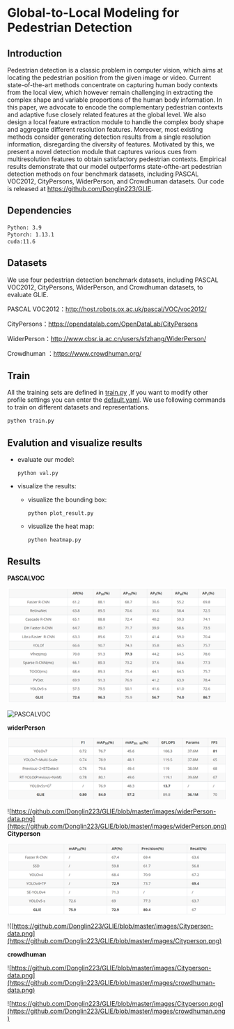 # Global-to-Local Modeling for Pedestrian Detection

## Introduction

Pedestrian detection is a classic problem in computer vision, which aims at locating the pedestrian position from the given image or video. Current state-of-the-art methods concentrate on capturing human body contexts from the local view, which however remain challenging in extracting the complex shape and variable proportions of the human body information. In this paper, we advocate to encode the complementary pedestrian contexts and adaptive fuse closely related features at the global level. We also design a local feature extraction module to handle the complex body shape and aggregate different resolution features. Moreover, most existing methods consider generating detection results from a single resolution information, disregarding the diversity of features. Motivated by this, we present a novel detection module that captures various cues from multiresolution features to obtain satisfactory pedestrian contexts. Empirical results demonstrate that our model outperforms state-ofthe-art pedestrian detection methods on four benchmark datasets, including PASCAL VOC2012, CityPersons, WiderPerson, and Crowdhuman datasets. Our code is released at https://github.com/Donglin223/GLIE.

## Dependencies

```
Python: 3.9
Pytorch: 1.13.1
cuda:11.6
```

## Datasets

We use four pedestrian detection benchmark datasets, including PASCAL VOC2012, CityPersons, WiderPerson, and Crowdhuman datasets, to evaluate GLIE.

PASCAL VOC2012：http://host.robots.ox.ac.uk/pascal/VOC/voc2012/

CityPersons：https://opendatalab.com/OpenDataLab/CityPersons

WiderPerson：http://www.cbsr.ia.ac.cn/users/sfzhang/WiderPerson/

Crowdhuman ：https://www.crowdhuman.org/

## Train

All the training sets are defined in [train.py](https://github.com/Donglin223/GLIE/blob/master/train.py) ,If you want to modify other profile settings you can enter the [default.yaml](https://github.com/Donglin223/GLIE/blob/master/ultralytics/cfg/default.yaml). We use following commands to train on different datasets and representations.

```python
python train.py
```

## **Evalution and visualize results**

+ evaluate our model:

  ```
  python val.py
  ```

+ visualize the results: 

  + visualize the bounding box:

    ```
    python plot_result.py
    ```

  + visualize the heat map:

    ```
    python heatmap.py
    ```

## Results

**PASCALVOC**

![https://github.com/Donglin223/GLIE/blob/master/images/PASCAL VOC2012-data.png](https://github.com/Donglin223/GLIE/blob/master/images/PASCAL%20VOC2012-data.png)

![PASCALVOC](https://github.com/Donglin223/GLIE/blob/master/images/PASCALVOC2012.png)

**widerPerson**


![assets/widerPerson.png](https://github.com/Donglin223/GLIE/blob/master/images/widerPerson-data.png)

![https://github.com/Donglin223/GLIE/blob/master/images/widerPerson-data.png](https://github.com/Donglin223/GLIE/blob/master/images/widerPerson.png)
**Cityperson**

![assets/crowdhuman.png](https://github.com/Donglin223/GLIE/blob/master/images/Cityperson-data.png)

!([https://github.com/Donglin223/GLIE/blob/master/images/Cityperson-data.png](https://github.com/Donglin223/GLIE/blob/master/images/Cityperson.png)


**crowdhuman**


![https://github.com/Donglin223/GLIE/blob/master/images/Cityperson-data.png](https://github.com/Donglin223/GLIE/blob/master/images/crowdhuman-data.png)

![https://github.com/Donglin223/GLIE/blob/master/images/Cityperson.png](https://github.com/Donglin223/GLIE/blob/master/images/crowdhuman.png)


